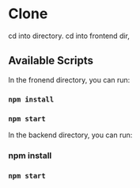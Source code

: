 # Clone

cd into directory.
cd into frontend dir,

## Available Scripts

In the fronend directory, you can run:

### `npm install`

### `npm start`

In the backend directory, you can run:

### npm install

### `npm start`
